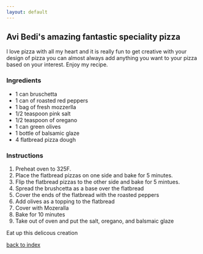 ```yaml
---
layout: default
---
```


<!---
This is a comment. Note the triple dash to start, but double to end
-->

## Avi Bedi's amazing fantastic speciality pizza
I love pizza with all my heart and it is really fun to get creative with your design of pizza you can almost always add anything
you want to your pizza based on your interest. Enjoy my recipe. 
<!---
Put your name or github username somewhere
-->


### Ingredients
- 1 can bruschetta
- 1 can of roasted red peppers
- 1 bag of fresh mozzerlla
- 1/2 teaspoon pink salt
- 1/2 teaspoon of oregano 
- 1 can green olives
- 1 bottle of balsamic glaze
- 4 flatbread pizza dough

### Instructions
1. Preheat oven to 325F. 
2. Place the flatbread pizzas on one side and bake for 5 minutes.
3. Flip the flatbread pizzas to the other side and bake for 5 mintues.
4. Spread the brushcetta as a base over the flatbread
5. Cover the ends of the flatbread with the roasted peppers
6. Add olives as a topping to the flatbread
7. Cover with Mozeralla
8. Bake for 10 minutes
9. Take out of oven and put the salt, oregano, and balsmaic glaze

Eat up this delicous creation

<!--
Keep this link to return to the index
-->
[back to index](../)